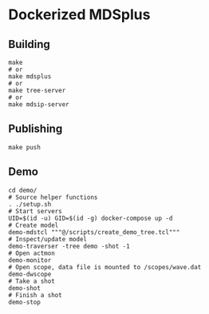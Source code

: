 # Dockerized MDSplus

## Building

```shell
make
# or
make mdsplus
# or
make tree-server
# or
make mdsip-server
```

## Publishing

```shell
make push
```

## Demo

```shell
cd demo/
# Source helper functions
. ./setup.sh
# Start servers
UID=$(id -u) GID=$(id -g) docker-compose up -d
# Create model
demo-mdstcl """@/scripts/create_demo_tree.tcl"""
# Inspect/update model
demo-traverser -tree demo -shot -1
# Open actmon
demo-monitor
# Open scope, data file is mounted to /scopes/wave.dat
demo-dwscope
# Take a shot
demo-shot
# Finish a shot
demo-stop
```